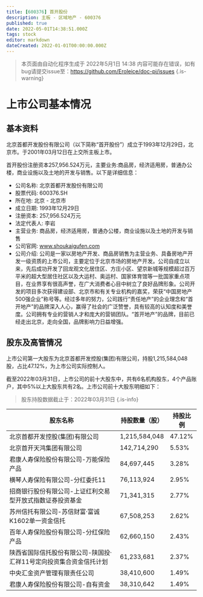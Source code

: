 ```yaml
---
title: [600376] 首开股份
description: 主板 - 区域地产 - 600376
published: true
date: 2022-05-01T14:38:51.000Z
tags: stock
editor: markdown
dateCreated: 2022-01-01T00:00:00.000Z
---
```


> 本页面由自动化程序生成于 2022年5月1日 14:38
> 内容可能存在错误，如有bug请提交issue至：https://github.com/Eroleice/doc-pi/issues
{.is-warning}

# 上市公司基本情况

## 基本资料

北京首都开发股份有限公司（以下简称“首开股份”）成立于1993年12月29日，北京市。于2001年03月12日在上交所主板上市。

首开股份注册资本257,956.524万元，主要业务:商品房，经济适用房，普通办公楼，商业设施以及土地的开发与销售。以下是详细信息：

- 公司名称: 北京首都开发股份有限公司
- 股票代码: 600376.SH
- 所在地: 北京 - 北京市
- 成立日期: 1993年12月29日
- 注册资本: 257,956.524万元
- 法定代表人: 李岩
- 主营业务: 商品房，经济适用房，普通办公楼，商业设施以及土地的开发与销售
- 公司官网: www.shoukaigufen.com
- 公司介绍: 公司是一家以房地产开发、商品房销售为主营业务、具备房地产开发一级资质的上市公司，主要定位于北京市场的房地产开发。公司自成立以来，先后成功开发了回龙观文化居住区、方庄小区、望京新城等规模超过百万平米的超大型居住社区以及大运村、奥运村、国家体育馆等一批国家重点项目，在业界享有很高声誉，在广大消费者心目中树立了良好品牌形象。公司开发的项目多次获得建设部、北京市和有关专业机构的嘉奖，荣获“中国房地产500强企业”称号等。经过多年的努力，公司践行“责任地产”的企业理念和“首开地产”的品牌深入人心，赢得了社会的广泛赞誉，具有较高的认知度和美誉度。公司拥有专业的营销人才和庞大的营销团队。“首开地产”的品牌，目前已经走出北京，走向全国，品牌影响力日益增强。


## 股东及高管情况

上市公司第一大股东为北京首都开发控股(集团)有限公司，持股1,215,584,048股，占比47.12%，为上市公司实际控制人。

截至2022年03月31日，上市公司的前十大股东中，共有6名机构股东，4个产品账户，其中5%以上大股东共有2名。上市公司前十大股东明细如下：

> 股东持股数据截止于：2022年03月31日
{.is-info}

| 股东名称 | 持股数量（股） | 持股比例 |
| --- | --- | --- |
| 北京首都开发控股(集团)有限公司 | 1,215,584,048 | 47.12% |
| 北京首开天鸿集团有限公司 | 142,714,290 | 5.53% |
| 君康人寿保险股份有限公司-万能保险产品 | 84,697,445 | 3.28% |
| 横琴人寿保险有限公司-分红委托11 | 76,113,924 | 2.95% |
| 招商银行股份有限公司-上证红利交易型开放式指数证券投资基金 | 71,341,315 | 2.77% |
| 苏州信托有限公司-苏信财富·富诚K1602单一资金信托 | 67,508,253 | 2.62% |
| 百年人寿保险股份有限公司-分红保险产品 | 62,660,150 | 2.43% |
| 陕西省国际信托股份有限公司-陕国投·汇祥11号定向投资集合资金信托计划 | 61,233,681 | 2.37% |
| 中央汇金资产管理有限责任公司 | 38,410,600 | 1.49% |
| 君康人寿保险股份有限公司-自有资金 | 38,310,642 | 1.49% |




